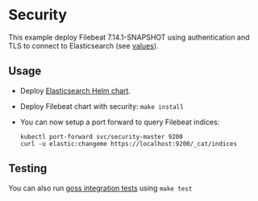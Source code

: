 # Security

This example deploy Filebeat 7.14.1-SNAPSHOT using authentication and TLS to connect to
Elasticsearch (see [values][]).


## Usage

* Deploy [Elasticsearch Helm chart][].

* Deploy Filebeat chart with security: `make install`

* You can now setup a port forward to query Filebeat indices:

  ```
  kubectl port-forward svc/security-master 9200
  curl -u elastic:changeme https://localhost:9200/_cat/indices
  ```


## Testing

You can also run [goss integration tests][] using `make test`


[elasticsearch helm chart]: https://github.com/elastic/helm-charts/tree/7.14/elasticsearch/examples/security/
[goss integration tests]: https://github.com/elastic/helm-charts/tree/7.14/filebeat/examples/security/test/goss.yaml
[values]: https://github.com/elastic/helm-charts/tree/7.14/filebeat/examples/security/values.yaml
